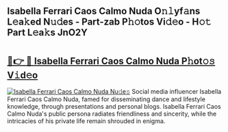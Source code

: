 ## Isabella Ferrari Caos Calmo Nuda O𝚗𝚕yf𝚊ns L𝚎a𝚔ed N𝚞𝚍es - Part-zab P𝚑𝚘tos Vi𝚍𝚎o - H𝚘𝚝 Part L𝚎a𝚔s JnO2Y

# <h2><a href="http://kfep8a.oniu.top/?m=Isabella+Ferrari+Caos+Calmo+Nuda">🔗👉 🔴 Isabella Ferrari Caos Calmo Nuda P𝚑ot𝚘𝚜 V𝚒d𝚎o</a></h2>

[![Isabella Ferrari Caos Calmo Nuda Nu𝚍e𝚜](https://i.imgur.com/0qMVB7G.gif)](http://kfep8a.oniu.top/?m=Isabella+Ferrari+Caos+Calmo+Nuda)
Social media influencer Isabella Ferrari Caos Calmo Nuda, famed for disseminating dance and lifestyle knowledge, through presentations and personal blogs. Isabella Ferrari Caos Calmo Nuda's public persona radiates friendliness and sincerity, while the intricacies of his private life remain shrouded in enigma.  
